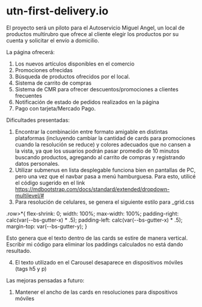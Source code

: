 # utn-first-delivery.io

El proyecto será un piloto para el Autoservicio Miguel Angel, un local de productos multirubro que ofrece al cliente elegir los productos por su cuenta y solicitar el envío a domicilio.

La página ofrecerá:

1. Los nuevos artículos disponibles en el comercio
2. Promociones ofrecidas
3. Búsqueda de productos ofrecidos por el local.
4. Sistema de carrito de compras
5. Sistema de CMR para ofrecer descuentos/promociones a clientes frecuentes
6. Notificación de estado de pedidos realizados en la página
7. Pago con tarjeta/Mercado Pago.

Dificultades presentadas:

1. Encontrar la combinación entre formato amigable en distintas plataformas (incluyendo cambiar la cantidad de cards para promociones cuando la resolución se reduce) y colores adecuados que no cansen a la vista, ya que los usuarios podrán pasar promedio de 10 minutos buscando productos, agregando al carrito de compras y registrando datos personales.
2. Utilizar submenus en lista desplegable funciona bien en pantallas de PC, pero una vez que el navbar pasa a menú hamburguesa.
Para esto, utilicé el código sugerido en el link https://mdbootstrap.com/docs/standard/extended/dropdown-multilevel/#
3. Para resolución de celulares, se genera el siguiente estilo para _grid.css

.row>*{
    flex-shrink: 0;
    width: 100%;
    max-width: 100%;
    padding-right: calc(var(--bs-gutter-x) * .5);
    padding-left: calc(var(--bs-gutter-x) * .5);
    margin-top: var(--bs-gutter-y);
}

Esto genera que el texto dentro de las cards se estire de manera vertical. Escribir mi código para eliminar los paddings calculados no está dando resultado.

4. El texto utilizado en el Carousel desaparece en dispositivos móviles (tags h5 y p)

Las mejoras pensadas a futuro:

1. Mantener el ancho de las cards en resoluciones para dispositivos móviles